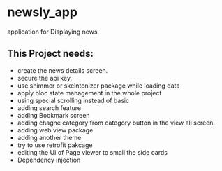 # newsly_app

application for Displaying news

## This Project needs:

- create the news details screen.
- secure the api key.
- use shimmer or skelntonizer package while loading data
- apply bloc state management in the whole project
- using special scrolling instead of basic
- adding search feature
- adding Bookmark screen
- adding chagne category from category button in the view all screen.
- adding web view package.
- adding another theme
- try to use retrofit pakcage
- editing the UI of Page viewer to small the side cards
- Dependency injection
